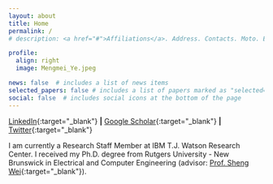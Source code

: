 ```yaml
---
layout: about
title: Home
permalink: /
# description: <a href="#">Affiliations</a>. Address. Contacts. Moto. Etc.

profile:
  align: right
  image: Mengmei_Ye.jpeg

news: false  # includes a list of news items
selected_papers: false # includes a list of papers marked as "selected={true}"
social: false  # includes social icons at the bottom of the page
---
```


[LinkedIn](https://www.linkedin.com/in/mengmei-ye/){:target="_blank"} <b>|</b> [Google Scholar](https://scholar.google.com/citations?user=ZfFRiz0AAAAJ&hl){:target="_blank"} <b>|</b> [Twitter](https://twitter.com/mengmeiye){:target="_blank"}

<!-- <h6>Research Staff Member-Cloud Security</h6>

<h6>IBM T.J. Watson Research Center</h6>

<h6>Education: PhD, Department of Electrical and Computer Engineering, Rutgers University - New Brunswick </h6> -->

I am currently a Research Staff Member at IBM T.J. Watson Research Center. I received my Ph.D. degree from Rutgers University - New Brunswick in Electrical and Computer Engineering (advisor: [Prof. Sheng Wei](http://eceweb1.rutgers.edu/~sw891/){:target="_blank"}). 



<!-- <h4><b>Recent News</b></h4>

I'm currently co-organizing a workshop on Zero Trust Hardware Architectures (ZTHA'22) co-located with [ICCAD](https://iccad.com/){:target="_blank"}. 

The program schedule has been posted in: 
[https://zerotrustworkshopiccad.github.io/program.html](https://zerotrustworkshopiccad.github.io/program.html){:target="_blank"}

Please attend our workshop by registering through
[https://iccad.com/registration/](https://iccad.com/registration/){:target="_blank"} -->
